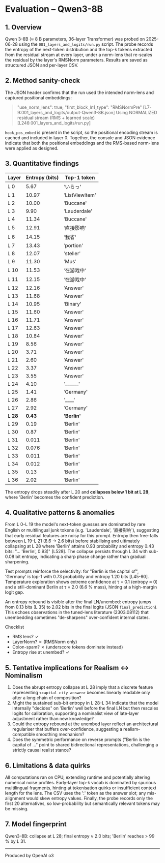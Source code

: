 # Evaluation – Qwen3-8B

## 1. Overview
Qwen 3-8B (≈ 8 B parameters, 36-layer Transformer) was probed on 2025-06-28 using the `001_layers_and_logits/run.py` script.  The probe records the entropy of the next-token distribution and the top-k tokens extracted from the residual stream at every layer, under a norm-lens that re-scales the residual by the layer's RMSNorm parameters.  Results are saved as structured JSON and per-layer CSV.

## 2. Method sanity-check
The JSON header confirms that the run used the intended norm-lens and captured positional embeddings:

> "use_norm_lens": true, "first_block_ln1_type": "RMSNormPre"  [L7-9:001_layers_and_logits/output-Qwen3-8B.json]
> Using NORMALIZED residual stream (RMS + learned scale)  [L246:001_layers_and_logits/run.py]

`hook_pos_embed` is present in the script, so the positional encoding stream is cached and included in layer 0.  Together, the console and JSON evidence indicate that both the positional embeddings and the RMS-based norm-lens were applied as designed.

## 3. Quantitative findings
| Layer | Entropy (bits) | Top-1 token |
|-------|----------------|-------------|
| L 0 | 5.67 | 'いらっ' |
| L 1 | 10.97 | 'ListViewItem' |
| L 2 | 10.00 | 'Buccane' |
| L 3 | 9.90 | 'Lauderdale' |
| L 4 | 11.34 | 'Buccane' |
| L 5 | 12.91 | '直接影响' |
| L 6 | 14.15 | '我省' |
| L 7 | 13.43 | 'portion' |
| L 8 | 12.07 | 'steller' |
| L 9 | 11.30 | 'Mus' |
| L 10 | 11.53 | '在游戏中' |
| L 11 | 12.15 | '在游戏中' |
| L 12 | 12.16 | 'Answer' |
| L 13 | 11.68 | 'Answer' |
| L 14 | 10.95 | 'Binary' |
| L 15 | 11.60 | 'Answer' |
| L 16 | 11.71 | 'Answer' |
| L 17 | 12.63 | 'Answer' |
| L 18 | 10.84 | 'Answer' |
| L 19 | 8.56 | 'Answer' |
| L 20 | 3.71 | 'Answer' |
| L 21 | 2.60 | 'Answer' |
| L 22 | 3.37 | 'Answer' |
| L 23 | 3.55 | 'Answer' |
| L 24 | 4.10 | '______' |
| L 25 | 1.41 | 'Germany' |
| L 26 | 2.86 | '____' |
| L 27 | 2.92 | 'Germany' |
| **L 28** | **0.43** | **'Berlin'** |
| L 29 | 0.19 | 'Berlin' |
| L 30 | 0.87 | 'Berlin' |
| L 31 | 0.011 | 'Berlin' |
| L 32 | 0.076 | 'Berlin' |
| L 33 | 0.011 | 'Berlin' |
| L 34 | 0.012 | 'Berlin' |
| L 35 | 0.13 | 'Berlin' |
| L 36 | 2.02 | 'Berlin' |

The entropy drops steadily after L 20 and **collapses below 1 bit at L 28**, where 'Berlin' becomes the confident prediction.

## 4. Qualitative patterns & anomalies
From L 0–L 19 the model's next-token guesses are dominated by rare English or multilingual junk tokens (e.g. 'Lauderdale', '直接影响'), suggesting that early residual features are noisy for this prompt.  Entropy then free-falls between L 19-L 21 (8.6 → 2.6 bits) before stabilising and ultimately collapsing at L 28 where 'Berlin' attains 0.93 probability and entropy 0.43 bits: "... 'Berlin', 0.93)" [L528].  The collapse persists through L 34 with sub-0.08 bit entropy, indicating a sharp phase change rather than gradual sharpening.

Test prompts reinforce the selectivity: for "Berlin is the capital of", 'Germany' is top-1 with 0.73 probability and entropy 1.20 bits [L45-60].  Temperature exploration shows extreme confidence at τ = 0.1 (entropy ≈ 0) and a still-dominant Berlin at τ = 2.0 (6.6 % mass), hinting at a high-margin logit gap.

An entropy rebound is visible after the final LN/unembed: entropy jumps from 0.13 bits (L 35) to 2.02 bits in the final logits (JSON `final_prediction`).  This echoes observations in the tuned-lens literature (2303.08112) that unembedding sometimes "de-sharpens" over-confident internal states.

Checklist
- RMS lens? ✓
- LayerNorm? ✗ (RMSNorm only)
- Colon-spam? ✗ (underscore tokens dominate instead)
- Entropy rise at unembed? ✓

## 5. Tentative implications for Realism ↔ Nominalism
1. Does the abrupt entropy collapse at L 28 imply that a discrete feature representing `<capital-city answer>` becomes linearly readable only after a long chain of composition?
2. Might the sustained sub-bit entropy in L 28-L 34 indicate that the model internally "decides" on 'Berlin' well before the final LN but then rescales logits for calibration, supporting a nominalist view of late-layer adjustment rather than new knowledge?
3. Could the entropy rebound at the unembed layer reflect an architectural regulariser that buffers over-confidence, suggesting a realism-compatible smoothing mechanism?
4. Does the symmetric performance on reverse prompts ("Berlin is the capital of ..." point to shared bidirectional representations, challenging a strictly causal realist stance?

## 6. Limitations & data quirks
All computations ran on CPU, extending runtime and potentially altering numerical noise profiles.  Early-layer top-k vocab is dominated by spurious multilingual fragments, hinting at tokenisation quirks or insufficient context length for the lens.  The CSV uses the ':' token as the answer slot; any mis-alignment would skew entropy values.  Finally, the probe records only the first 20 alternatives, so low-probability but semantically relevant tokens may be missing.

## 7. Model fingerprint
Qwen3-8B: collapse at L 28; final entropy ≈ 2.0 bits; 'Berlin' reaches > 99 % by L 31.

---

Produced by OpenAI o3